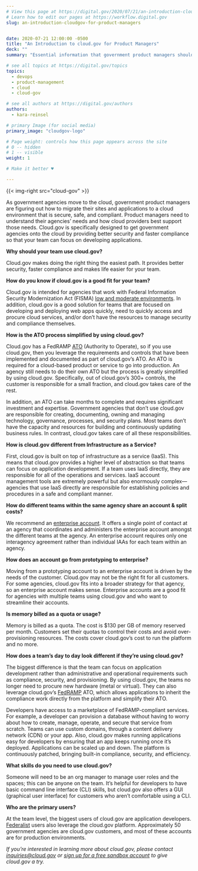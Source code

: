 ```yaml
---
# View this page at https://digital.gov/2020/07/21/an-introduction-cloudgov-for-product-managers
# Learn how to edit our pages at https://workflow.digital.gov
slug: an-introduction-cloudgov-for-product-managers


date: 2020-07-21 12:00:00 -0500
title: "An Introduction to cloud.gov for Product Managers"
deck: ""
summary: "Essential information that government product managers should know about cloud.gov."

# see all topics at https://digital.gov/topics
topics: 
  - devops
  - product-management
  - cloud
  - cloud-gov

# see all authors at https://digital.gov/authors
authors: 
  - kara-reinsel

# primary Image (for social media)
primary_image: "cloudgov-logo"

# Page weight: controls how this page appears across the site
# 0 -- hidden
# 1 -- visible
weight: 1

# Make it better ♥

---
```


{{< img-right src="cloud-gov" >}}

As government agencies move to the cloud, government product managers are figuring out how to migrate their sites and applications to a cloud environment that is secure, safe, and compliant. Product managers need to understand their agencies’ needs and how cloud providers best support those needs. Cloud.gov is specifically designed to get government agencies onto the cloud by providing better security and faster compliance so that your team can focus on developing applications. 

**Why should your team use cloud.gov?** 

Cloud.gov makes doing the right thing the easiest path. It provides better security, faster compliance and makes life easier for your team. 

**How do you know if cloud.gov is a good fit for your team?** 

Cloud.gov is intended for agencies that work with Federal Information Security Modernization Act (FISMA) [low and moderate environments](https://www.fedramp.gov/understanding-baselines-and-impact-levels/). In addition, cloud.gov is a good solution for teams that are focused on developing and deploying web apps quickly, need to quickly access and procure cloud services, and/or don’t have the resources to manage security and compliance themselves. 

**How is the ATO process simplified by using cloud.gov?** 

Cloud.gov has a FedRAMP [ATO](https://before-you-ship.18f.gov/) (Authority to Operate), so if you use cloud.gov, then you leverage the requirements and controls that have been implemented and documented as part of cloud.gov’s ATO. An ATO is required for a cloud-based product or service to go into production. An agency still needs to do their own ATO but the process is greatly simplified by using cloud.gov. Specifically, out of cloud.gov’s 300+ controls, the customer is responsible for a small fraction, and cloud.gov takes care of the rest. 

In addition, an ATO can take months to complete and requires significant investment and expertise. Government agencies that don’t use cloud.gov are responsible for creating, documenting, owning and managing technology, governance, processes, and security plans. Most teams don’t have the capacity and resources for building and continuously updating business rules. In contrast, cloud.gov takes care of all these responsibilities. 

**How is cloud.gov different from Infrastructure as a Service?** 

First, cloud.gov is built on top of infrastructure as a service (IaaS). This means that cloud.gov provides a higher level of abstraction so that teams can focus on application development. If a team uses IaaS directly, they are responsible for all of the operations and services. IaaS account management tools are extremely powerful but also enormously complex—agencies that use IaaS directly are responsible for establishing policies and procedures in a safe and compliant manner. 

**How do different teams within the same agency share an account & split costs?** 

We recommend an [enterprise account](https://cloud.gov/docs/overview/enterprise-approach-to-cloud/). It offers a single point of contact at an agency that coordinates and administers the enterprise account amongst the different teams at the agency. An enterprise account requires only one interagency agreement rather than individual IAAs for each team within an agency. 

**How does an account go from prototyping to enterprise?** 

Moving from a prototyping account to an enterprise account is driven by the needs of the customer. Cloud.gov may not be the right fit for all customers. For some agencies, cloud.gov fits into a broader strategy for that agency, so an enterprise account makes sense. Enterprise accounts are a good fit for agencies with multiple teams using cloud.gov and who want to streamline their accounts. 

**Is memory billed as a quota or usage?** 

Memory is billed as a quota. The cost is $130 per GB of memory reserved per month. Customers set their quotas to control their costs and avoid over-provisioning resources. The costs cover cloud.gov’s cost to run the platform and no more. 

**How does a team’s day to day look different if they’re using cloud.gov?** 

The biggest difference is that the team can focus on application development rather than administrative and operational requirements such as compliance, security, and provisioning. By using cloud.gov, the teams no longer need to procure new hardware (metal or virtual). They can also leverage cloud.gov’s [FedRAMP](https://www.fedramp.gov) ATO, which allows applications to inherit the compliance work directly from the platform and simplify their ATO. 

Developers have access to a marketplace of FedRAMP-compliant services. For example, a developer can provision a database without having to worry about how to create, manage, operate, and secure that service from scratch. Teams can use custom domains, through a content delivery network (CDN) or your app. Also, cloud.gov makes running applications easy for developers by ensuring that an app keeps running once it’s deployed. Applications can be scaled up and down. The platform is continuously patched, bringing built-in compliance, security, and efficiency. 

**What skills do you need to use cloud.gov?** 

Someone will need to be an org manager to manage user roles and the spaces; this can be anyone on the team. It’s helpful for developers to have basic command line interface (CLI) skills, but cloud.gov also offers a GUI (graphical user interface) for customers who aren’t comfortable using a CLI. 

**Who are the primary users?** 

At the team level, the biggest users of cloud.gov are application developers. [Federalist](https://federalist.18f.gov/documentation/) users also leverage the cloud.gov platform. Approximately 50 government agencies are cloud.gov customers, and most of these accounts are for production environments.

_If you’re interested in learning more about cloud.gov, please contact [inquiries@cloud.gov](mailto:inquiries@cloud.gov) or [sign up for a free sandbox account](https://www.cloud.gov/sign-up/) to give cloud.gov a try._
